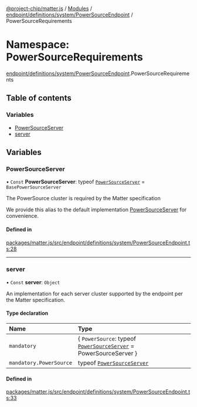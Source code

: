 [@project-chip/matter.js](../README.md) / [Modules](../modules.md) / [endpoint/definitions/system/PowerSourceEndpoint](endpoint_definitions_system_PowerSourceEndpoint.md) / PowerSourceRequirements

# Namespace: PowerSourceRequirements

[endpoint/definitions/system/PowerSourceEndpoint](endpoint_definitions_system_PowerSourceEndpoint.md).PowerSourceRequirements

## Table of contents

### Variables

- [PowerSourceServer](endpoint_definitions_system_PowerSourceEndpoint.PowerSourceRequirements.md#powersourceserver)
- [server](endpoint_definitions_system_PowerSourceEndpoint.PowerSourceRequirements.md#server)

## Variables

### PowerSourceServer

• `Const` **PowerSourceServer**: typeof [`PowerSourceServer`](../classes/behavior_definitions_power_source_export.PowerSourceServer.md) = `BasePowerSourceServer`

The PowerSource cluster is required by the Matter specification

We provide this alias to the default implementation [PowerSourceServer](endpoint_definitions_system_PowerSourceEndpoint.PowerSourceRequirements.md#powersourceserver) for convenience.

#### Defined in

[packages/matter.js/src/endpoint/definitions/system/PowerSourceEndpoint.ts:28](https://github.com/project-chip/matter.js/blob/2d9f2165d2672864fda3496a6d0d5f93597f82c6/packages/matter.js/src/endpoint/definitions/system/PowerSourceEndpoint.ts#L28)

___

### server

• `Const` **server**: `Object`

An implementation for each server cluster supported by the endpoint per the Matter specification.

#### Type declaration

| Name | Type |
| :------ | :------ |
| `mandatory` | \{ `PowerSource`: typeof [`PowerSourceServer`](../classes/behavior_definitions_power_source_export.PowerSourceServer.md) = PowerSourceServer } |
| `mandatory.PowerSource` | typeof [`PowerSourceServer`](../classes/behavior_definitions_power_source_export.PowerSourceServer.md) |

#### Defined in

[packages/matter.js/src/endpoint/definitions/system/PowerSourceEndpoint.ts:33](https://github.com/project-chip/matter.js/blob/2d9f2165d2672864fda3496a6d0d5f93597f82c6/packages/matter.js/src/endpoint/definitions/system/PowerSourceEndpoint.ts#L33)

